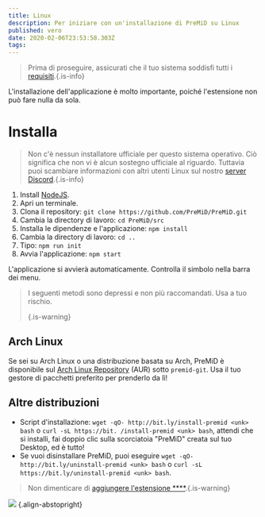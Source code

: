 ```yaml
---
title: Linux
description: Per iniziare con un'installazione di PreMiD su Linux
published: vero
date: 2020-02-06T23:53:58.303Z
tags:
---
```


> Prima di proseguire, assicurati che il tuo sistema soddisfi tutti i [requisiti](/install/requirements).{.is-info}

L'installazione dell'applicazione è molto importante, poiché l'estensione non può fare nulla da sola.

# Installa
> Non c'è nessun installatore ufficiale per questo sistema operativo. Ciò significa che non vi è alcun sostegno ufficiale al riguardo. Tuttavia puoi scambiare informazioni con altri utenti Linux sul nostro [server Discord](https://discord.gg/premid/).{.is-info}

1. Install [NodeJS](https://nodejs.org/en/).
2. Apri un terminale.
3. Clona il repository: `git clone https://github.com/PreMiD/PreMiD.git`
4. Cambia la directory di lavoro: `cd PreMiD/src`
5. Installa le dipendenze e l'applicazione: `npm install`
6. Cambia la directory di lavoro: `cd ..`
7. Tipo: `npm run init`
8. Avvia l'applicazione: `npm start`

L'applicazione si avvierà automaticamente. Controlla il simbolo nella barra dei menu.

> I seguenti metodi sono depressi e non più raccomandati. Usa a tuo rischio. 
> 
> {.is-warning}

## Arch Linux
Se sei su Arch Linux o una distribuzione basata su Arch, PreMiD è disponibile sul [Arch Linux Repository](https://aur.archlinux.org/packages/premid-git/) (AUR) sotto `premid-git`. Usa il tuo gestore di pacchetti preferito per prenderlo da lì!

## Altre distribuzioni
- Script d'installazione: `wget -qO- http://bit.ly/install-premid <unk> bash` o `curl -sL https://bit. /install-premid <unk> bash`, attendi che si installi, fai doppio clic sulla scorciatoia "PreMiD" creata sul tuo Desktop, ed è tutto!
- Se vuoi disinstallare PreMiD, puoi eseguire `wget -qO- http://bit.ly/uninstall-premid <unk> bash` o `curl -sL https://bit.ly/uninstall-premid <unk> bash`.

> Non dimenticare di [aggiungere l'estensione ****](/install).{.is-warning}

![](https://a.icons8.com/TqgWTTfw/Oy7xHF/svg.svg) {.align-abstopright}
